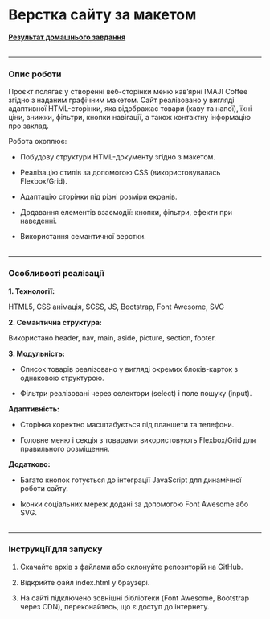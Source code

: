 # Верстка сайту за макетом

**[Результат домашнього завдання]()**<br><br>

___

### **Опис роботи**

Проєкт полягає у створенні веб-сторінки меню кав’ярні IMAJI Coffee згідно з наданим графічним макетом. Сайт реалізовано у вигляді адаптивної HTML-сторінки, яка відображає товари (каву та напої), їхні ціни, знижки, фільтри, кнопки навігації, а також контактну інформацію про заклад.

Робота охоплює:

- Побудову структури HTML-документу згідно з макетом.

- Реалізацію стилів за допомогою CSS (використовувалась Flexbox/Grid).

- Адаптацію сторінки під різні розміри екранів.

- Додавання елементів взаємодії: кнопки, фільтри, ефекти при наведенні.

- Використання семантичної верстки.<br><br>

___

### **Особливості реалізації**

**1. Технології:**

HTML5, CSS анімація, SCSS, JS, Bootstrap, Font Awesome, SVG

**2. Семантична структура:**

Використано header, nav, main, aside, picture, section, footer.

**3. Модульність:**

- Список товарів реалізовано у вигляді окремих блоків-карток з однаковою структурою.

- Фільтри реалізовані через селектори (select) і поле пошуку (input).

**Адаптивність:**

- Сторінка коректно масштабується під планшети та телефони.

- Головне меню і секція з товарами використовують Flexbox/Grid для правильного розміщення.

**Додатково:**

- Багато кнопок готується до інтеграції JavaScript для динамічної роботи сайту.

- Іконки соціальних мереж додані за допомогою Font Awesome або SVG.<br><br>

___

### **Інструкції для запуску**

1. Скачайте архів з файлами або склонуйте репозиторій на GitHub.

2. Відкрийте файл index.html у браузері.

3. На сайті підключено зовнішні бібліотеки (Font Awesome, Bootstrap через CDN), переконайтесь, що є доступ до інтернету.
